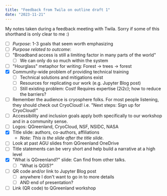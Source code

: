 ```yaml
---
title: "Feedback from Twila on outline draft 1"
date: "2023-11-21"
---
```


My notes taken during a feedback meeting with Twila. Sorry if some of this shorthand is
only clear to me :)

- [ ] *Purpose*: 1-3 goals that seem worth emphasizing
- [ ] *Purpose related to outcome*:
- [ ] "Broadband access is still a limiting factor in many parts of the world"
    - [ ] We can only do so much within the system
- [ ] "Hourglass" metaphor for writing: Forest -> trees -> forest
- [x] Community-wide problem of providing technical training
    - [ ] Technical solutions and mitigations exist
    - [ ] Resources for replicating our work (e.g. Jupyter Blog post)
    - [ ] Still existing problem: Cost! Requires expertise (2i2c); how to reduce the
      barriers?
- [ ] Remember the audience is cryosphere folks. For most people listening, they should
  check out CryoCloud! i.e. "Next steps: Sign up for CryoCloud!"
- [ ] Accessibility and inclusion goals apply both specifically to our workshop and in a
  community sense.
- [ ] Logos: QGreenland, CryoCloud, NSF, NSIDC, NASA
- [x] Title slide: authors, co-authors, affiliations
    - _Note: This is the slide after the title slide._
- [ ] Look at past AGU slides from QGreenland OneDrive
- [ ] Title statements can be very short and help build a narrative at a high level
- [x] "What is QGreenland?" slide: Can find from other talks.
    - [ ] "What is QGIS?"
- [ ] QR code and/or link to Jupyter Blog post
    - [ ] anywhere I don't want to go in to more details
    - [ ] AND end of presentation?
- [ ] Link (QR code) to QGreenland workshop
